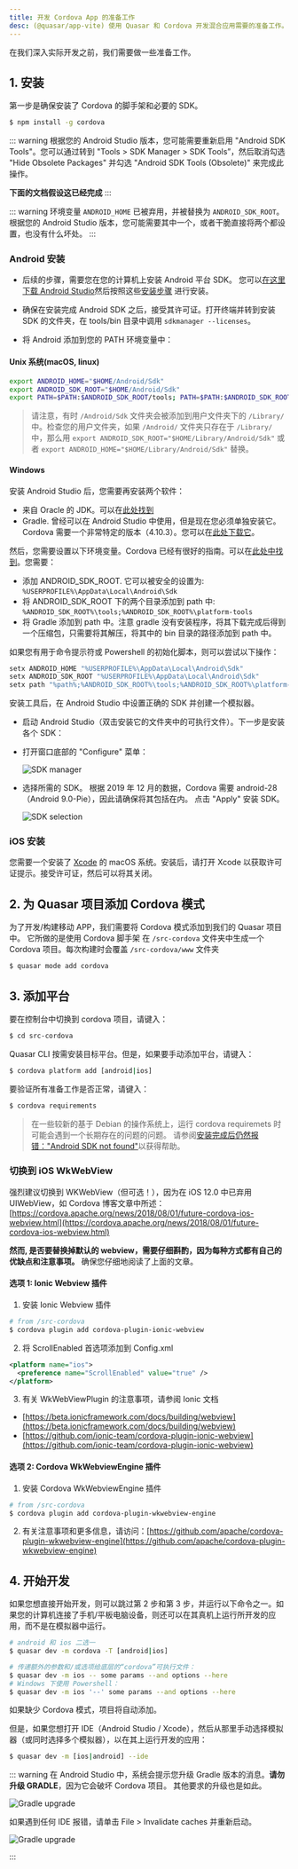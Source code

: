 ```yaml
---
title: 开发 Cordova App 的准备工作
desc: (@quasar/app-vite) 使用 Quasar 和 Cordova 开发混合应用需要的准备工作。
---
```


在我们深入实际开发之前，我们需要做一些准备工作。

## 1. 安装
第一步是确保安装了 Cordova 的脚手架和必要的 SDK。

```bash
$ npm install -g cordova
```

::: warning
根据您的 Android Studio 版本，您可能需要重新启用 "Android SDK Tools"。您可以通过转到 "Tools > SDK Manager > SDK Tools”，然后取消勾选 "Hide Obsolete Packages" 并勾选 "Android SDK Tools (Obsolete)" 来完成此操作。

**下面的文档假设这已经完成**
:::

::: warning
环境变量  `ANDROID_HOME`  已被弃用，并被替换为  `ANDROID_SDK_ROOT`。根据您的 Android Studio 版本，您可能需要其中一个，或者干脆直接将两个都设置，也没有什么坏处。
:::

### Android 安装

* 后续的步骤，需要您在您的计算机上安装 Android 平台 SDK。 您可以[在这里下载 Android Studio](https://developer.android.com/studio/index.html)然后按照这些[安装步骤](https://developer.android.com/studio/install.html) 进行安装。

* 确保在安装完成 Android SDK 之后，接受其许可证。打开终端并转到安装 SDK 的文件夹，在 tools/bin 目录中调用 `sdkmanager --licenses`。

* 将 Android 添加到您的 PATH 环境变量中：

#### Unix 系统(macOS, linux)

```bash
export ANDROID_HOME="$HOME/Android/Sdk"
export ANDROID_SDK_ROOT="$HOME/Android/Sdk"
export PATH=$PATH:$ANDROID_SDK_ROOT/tools; PATH=$PATH:$ANDROID_SDK_ROOT/platform-tools
```

> 请注意，有时 `/Android/Sdk` 文件夹会被添加到用户文件夹下的 `/Library/` 中。检查您的用户文件夹，如果 `/Android/` 文件夹只存在于 `/Library/` 中，那么用 `export ANDROID_SDK_ROOT="$HOME/Library/Android/Sdk"` 或者 `export ANDROID_HOME="$HOME/Library/Android/Sdk"` 替换。

#### Windows

安装 Android Studio 后，您需要再安装两个软件：
* 来自 Oracle 的 JDK。可以在[此处找到](https://www.oracle.com/technetwork/java/javase/downloads/jdk8-downloads-2133151.html)
* Gradle. 曾经可以在 Android Studio 中使用，但是现在您必须单独安装它。Cordova 需要一个非常特定的版本（4.10.3）。您可以在[此处下载它](https://downloads.gradle-dn.com/distributions/gradle-4.10.3-all.zip)。

然后，您需要设置以下环境变量。Cordova 已经有很好的指南。可以在[此处中找到](https://cordova.apache.org/docs/en/latest/guide/platforms/android/#setting-environment-variables)。您需要：

* 添加 ANDROID_SDK_ROOT. 它可以被安全的设置为: `%USERPROFILE%\AppData\Local\Android\Sdk`
* 将 ANDROID_SDK_ROOT 下的两个目录添加到 path 中:   `%ANDROID_SDK_ROOT%\tools;%ANDROID_SDK_ROOT%\platform-tools`
* 将 Gradle 添加到 path 中。注意 gradle 没有安装程序，将其下载完成后得到一个压缩包，只需要将其解压，将其中的 bin 目录的路径添加到 path 中。

如果您有用于命令提示符或 Powershell 的初始化脚本，则可以尝试以下操作：
```bash
setx ANDROID_HOME "%USERPROFILE%\AppData\Local\Android\Sdk"
setx ANDROID_SDK_ROOT "%USERPROFILE%\AppData\Local\Android\Sdk"
setx path "%path%;%ANDROID_SDK_ROOT%\tools;%ANDROID_SDK_ROOT%\platform-tools;<gradle_path>\bin;"
```

安装工具后，在 Android Studio 中设置正确的 SDK 并创建一个模拟器。

* 启动 Android Studio（双击安装它的文件夹中的可执行文件）。下一步是安装各个 SDK：

* 打开窗口底部的 "Configure" 菜单：

  ![SDK manager](https://cdn.quasar.dev/img/Android-Studio-SDK-Menu.png "SDK manager")

* 选择所需的 SDK。 根据 2019 年 12 月的数据，Cordova 需要 android-28（Android 9.0-Pie），因此请确保将其包括在内。 点击 "Apply" 安装 SDK。

  ![SDK selection](https://cdn.quasar.dev/img/Android-Studio-SDK-selection.png "SDK selection")

### iOS 安装

您需要一个安装了 [Xcode](https://developer.apple.com/xcode/) 的 macOS 系统。安装后，请打开 Xcode 以获取许可证提示。接受许可证，然后可以将其关闭。

## 2. 为 Quasar 项目添加 Cordova 模式

为了开发/构建移动 APP，我们需要将 Cordova 模式添加到我们的 Quasar 项目中。 它所做的是使用 Cordova 脚手架 在 `/src-cordova` 文件夹中生成一个 Cordova 项目。每次构建时会覆盖 `/src-cordova/www` 文件夹

```bash
$ quasar mode add cordova
```

## 3. 添加平台
要在控制台中切换到 cordova 项目，请键入：

```bash
$ cd src-cordova
```

Quasar CLI 按需安装目标平台。但是，如果要手动添加平台，请键入：

```bash
$ cordova platform add [android|ios]
```
要验证所有准备工作是否正常，请键入：

```bash
$ cordova requirements
```

> 在一些较新的基于 Debian 的操作系统上，运行 cordova requiremets 时可能会遇到一个长期存在的问题的问题。 请参阅[安装完成后仍然报错："Android SDK not found"](/quasar-cli-vite/developing-cordova-apps/troubleshooting-and-tips#Android-SDK-not-found-after-installation-of-the-SDK)以获得帮助。


### 切换到 iOS WkWebView

强烈建议切换到 WKWebView（但可选！），因为在 iOS 12.0 中已弃用 UIWebView，如 Cordova 博客文章中所述：
 [https://cordova.apache.org/news/2018/08/01/future-cordova-ios-webview.html](https://cordova.apache.org/news/2018/08/01/future-cordova-ios-webview.html)

**然而, 是否要替换掉默认的 webview，需要仔细斟酌，因为每种方式都有自己的优缺点和注意事项。** 确保您仔细地阅读了上面的文章。

#### 选项 1: Ionic Webview 插件

1. 安装 Ionic Webview 插件

```bash
# from /src-cordova
$ cordova plugin add cordova-plugin-ionic-webview
```

2. 将 ScrollEnabled 首选项添加到 Config.xml

```xml
<platform name="ios">
  <preference name="ScrollEnabled" value="true" />
</platform>
```

3. 有关 WkWebViewPlugin 的注意事项，请参阅 Ionic 文档
  * [https://beta.ionicframework.com/docs/building/webview](https://beta.ionicframework.com/docs/building/webview)
  * [https://github.com/ionic-team/cordova-plugin-ionic-webview](https://github.com/ionic-team/cordova-plugin-ionic-webview)

#### 选项 2: Cordova WkWebviewEngine 插件

1. 安装 Cordova WkWebviewEngine 插件

```bash
# from /src-cordova
$ cordova plugin add cordova-plugin-wkwebview-engine
```

2. 有关注意事项和更多信息，请访问：[https://github.com/apache/cordova-plugin-wkwebview-engine](https://github.com/apache/cordova-plugin-wkwebview-engine)

## 4. 开始开发
如果您想直接开始开发，则可以跳过第 2 步和第 3 步，并运行以下命令之一。如果您的计算机连接了手机/平板电脑设备，则还可以在其真机上运行所开发的应用，而不是在模拟器中运行。

```bash
# android 和 ios 二选一
$ quasar dev -m cordova -T [android|ios]

# 传递额外的参数和/或选项给底层的“cordova”可执行文件：
$ quasar dev -m ios -- some params --and options --here
# Windows 下使用 Powershell：
$ quasar dev -m ios '--' some params --and options --here
```
如果缺少 Cordova 模式，项目将自动添加。

但是，如果您想打开 IDE（Android Studio / Xcode），然后从那里手动选择模拟器（或同时选择多个模拟器），以在其上运行开发的应用：

```bash
$ quasar dev -m [ios|android] --ide
```

::: warning
在 Android Studio 中，系统会提示您升级 Gradle 版本的消息。**请勿升级 GRADLE**，因为它会破坏 Cordova 项目。 其他要求的升级也是如此。

<img src="https://cdn.quasar.dev/img/gradle-upgrade-notice.png" alt="Gradle upgrade" class="q-my-md fit rounded-borders" style="max-width: 350px">

如果遇到任何 IDE 报错，请单击 File > Invalidate caches 并重新启动。

<img src="https://cdn.quasar.dev/img/gradle-invalidate-cache.png" alt="Gradle upgrade" class="q-mt-md fit rounded-borders" style="max-width: 350px">

:::
